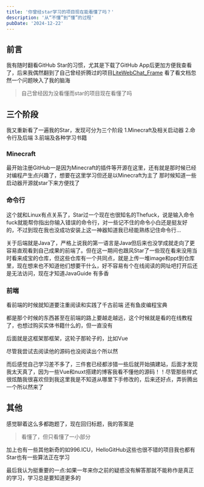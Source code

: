 ```yaml
---
title: '你曾经star学习的项目现在能看懂了吗？'
description: '从“不懂”到“懂”的过程'
pubDate: '2024-12-22'
---
```


## 前言

我有随时翻看GitHub Star的习惯，尤其是下载了GitHub App后更加方便我查看了，后来我偶然翻到了自己曾经折腾过的项目[LiteWebChat_Frame](https://github.com/MorFansLab/LiteWebChat_Frame) 看了看文档忽然一个问题映入了我的脑海

> 自己曾经因为没看懂而star的项目现在看懂了吗

## 三个阶段

我又重新看了一遍我的Star，发现可分为三个阶段
1.Minecraft及相关启动器
2.命令行及后端
3.前端及各种学习书籍

### Minecraft

最开始注册GitHub一是因为Minecraft的插件等开源在这里，还有就是那时候已经对编程产生点兴趣了，想要在这里学习但还是以Minecraft为主了
那时候知道一些启动器开源就star下来方便找了

### 命令行

这个就和Linux有点关系了，Star过一个现在也很知名的Thefuck，说是输入命令fuck就能帮你指出你输入错误的命令行，对一些记不住的命令小白还是挺友好的，不过到现在我也没成功安装上这一神器知道我已经能熟练记住命令行…

关于后端就是Java了，严格上说我的第一语言是Java但后来也没学成就走向了更容易直观看到自己成果的前端了。但在这一期间也跟风Star了一些现在看来没用当时看来成宝的仓库，但这些仓库有一个共同点，就是上传一堆image和ppt到仓库里，现在想来也不知道他们想要干什么，好不容易有个在线阅读的网址吧打开后还是无法访问，现在才知道JavaGuide
有多香

### 前端

看前端的时候就知道要注重阅读和实践了千古前端 还有鱼皮编程宝典

都是那个时候的东西甚至在前端的路上要越走越远，这个时候就是看的在线教程了，也想过购买实体书籍什么的，但一直没有

后面就是这框架那框架，这轮子那轮子的，比如Vue

尽管我尝试去阅读他的源码也没阅读出个所以然

而后感觉自己学习差不多了，三件套已经都涉猎一些后就开始搞建站，后面才发现我太天真了，因为一些Vue和nuxt搭建的博客我看不懂他的源码！！尽管那些样式很炫酷我很喜欢但到我这里我是不知道从哪里下手修改的，后来还好点，弄折腾出一个所以然来了

## 其他

感觉聊着这么多都跑题了，现在回归标题，我的答案是

> 看懂了，但只看懂了一小部分

加上也有一些其他新奇的如996.ICU，HelloGitHub这些也很不错的项目我也都有Star也有一些算法正在学习

最后我认为挺重要的一点:如果一年来你之前的疑惑没有解答那就不能称作是真正的学习，学习总是要知道更多的

